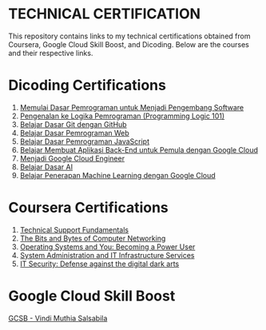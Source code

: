 # TECHNICAL CERTIFICATION
This repository contains links to my technical certifications obtained from Coursera, Google Cloud Skill Boost, and Dicoding. Below are the courses and their respective links.
#  Dicoding Certifications
1. [Memulai Dasar Pemrograman untuk Menjadi Pengembang Software](https://www.dicoding.com/certificates/2VX3O3D7QZYQ)
2. [Pengenalan ke Logika Pemrograman (Programming Logic 101)](https://www.dicoding.com/certificates/GRX5Q168VZ0M)
3. [Belajar Dasar Git dengan GitHub](https://www.dicoding.com/certificates/L4PQQL0K2PO1)
4. [Belajar Dasar Pemrograman Web](https://www.dicoding.com/certificates/QLZ94Y0YMP5D)
5. [Belajar Dasar Pemrograman JavaScript](https://www.dicoding.com/certificates/53XEYVR7YPRN)
6. [Belajar Membuat Aplikasi Back-End untuk Pemula dengan Google Cloud](https://www.dicoding.com/certificates/JMZV3NWNNPN9)
7. [Menjadi Google Cloud Engineer](https://www.dicoding.com/certificates/07Z6085V2ZQR)
8. [Belajar Dasar AI](https://www.dicoding.com/certificates/N9ZOM5OR6PG5)
9. [Belajar Penerapan Machine Learning dengan Google Cloud](https://www.dicoding.com/certificates/07Z60WOEMZQR)
#  Coursera Certifications
1. [Technical Support Fundamentals](https://coursera.org/share/9b755fe1124f3ba01d9e782acc88ea2e)
2. [The Bits and Bytes of Computer Networking](https://coursera.org/share/24d17284a7282f665d39f1a8aa94f399)
3. [
Operating Systems and You: Becoming a Power User](https://coursera.org/share/0b5a102f86342636335ff848d03b3ef6)
4. [System Administration and IT Infrastructure Services](https://coursera.org/share/8124b3a1301f1227ab179340434447d9)
5. [IT Security: Defense against the digital dark arts](https://coursera.org/share/76682e73ee0fccdc65c251f108cd9ef3)
#  Google Cloud Skill Boost
[GCSB - Vindi Muthia Salsabila](https://www.cloudskillsboost.google/public_profiles/b67e2c47-380d-4115-931b-8782fb2a7b9a)
